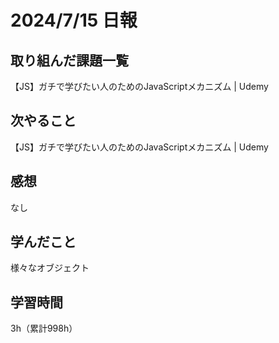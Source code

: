 # 2024/7/15 日報
## 取り組んだ課題一覧
【JS】ガチで学びたい人のためのJavaScriptメカニズム | Udemy

## 次やること
【JS】ガチで学びたい人のためのJavaScriptメカニズム | Udemy


## 感想
なし

## 学んだこと
様々なオブジェクト

## 学習時間
3h（累計998h）
